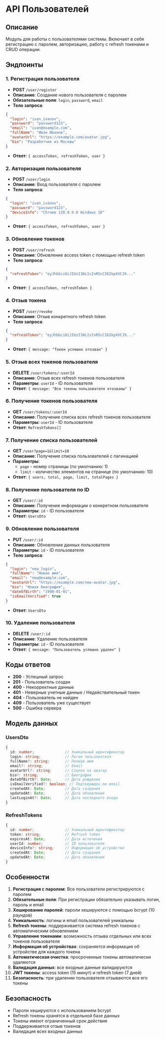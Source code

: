 # API Пользователей

## Описание
Модуль для работы с пользователями системы. Включает в себя регистрацию с паролем, авторизацию, работу с refresh токенами и CRUD операции.

## Эндпоинты

### 1. Регистрация пользователя
- **POST** `/user/register`
- **Описание**: Создание нового пользователя с паролем
- **Обязательные поля**: `login`, `password`, `email`
- **Тело запроса**:
```json
{
  "login": "ivan_ivanov",
  "password": "password123",
  "email": "ivan@example.com",
  "fullName": "Иван Иванов",
  "avatarUrl": "https://example.com/avatar.jpg",
  "bio": "Разработчик из Москвы"
}
```
- **Ответ**: `{ accessToken, refreshToken, user }`

### 2. Авторизация пользователя
- **POST** `/user/login`
- **Описание**: Вход пользователя с паролем
- **Тело запроса**:
```json
{
  "login": "ivan_ivanov",
  "password": "password123",
  "deviceInfo": "Chrome 120.0.0.0 Windows 10"
}
```
- **Ответ**: `{ accessToken, refreshToken, user }`

### 3. Обновление токенов
- **POST** `/user/refresh`
- **Описание**: Обновление access token с помощью refresh token
- **Тело запроса**:
```json
{
  "refreshToken": "eyJhbGciOiJIUzI1NiIsInR5cCI6IkpXVCJ9..."
}
```
- **Ответ**: `{ accessToken, refreshToken }`

### 4. Отзыв токена
- **POST** `/user/revoke`
- **Описание**: Отзыв конкретного refresh token
- **Тело запроса**:
```json
{
  "refreshToken": "eyJhbGciOiJIUzI1NiIsInR5cCI6IkpXVCJ9..."
}
```
- **Ответ**: `{ message: "Токен успешно отозван" }`

### 5. Отзыв всех токенов пользователя
- **DELETE** `/user/tokens/:userId`
- **Описание**: Отзыв всех refresh токенов пользователя
- **Параметры**: `userId` - ID пользователя
- **Ответ**: `{ message: "Все токены пользователя отозваны" }`

### 6. Получение токенов пользователя
- **GET** `/user/tokens/:userId`
- **Описание**: Получение списка всех refresh токенов пользователя
- **Параметры**: `userId` - ID пользователя
- **Ответ**: `RefreshTokens[]`

### 7. Получение списка пользователей
- **GET** `/user?page=1&limit=10`
- **Описание**: Получение списка пользователей с пагинацией
- **Параметры**: 
  - `page` - номер страницы (по умолчанию: 1)
  - `limit` - количество элементов на странице (по умолчанию: 10)
- **Ответ**: `{ users, total, page, limit, totalPages }`

### 8. Получение пользователя по ID
- **GET** `/user/:id`
- **Описание**: Получение информации о конкретном пользователе
- **Параметры**: `id` - ID пользователя
- **Ответ**: `UsersDto`

### 9. Обновление пользователя
- **PUT** `/user/:id`
- **Описание**: Обновление данных пользователя
- **Параметры**: `id` - ID пользователя
- **Тело запроса**:
```json
{
  "login": "new_login",
  "fullName": "Новое имя",
  "email": "new@example.com",
  "avatarUrl": "https://example.com/new-avatar.jpg",
  "bio": "Новая биография",
  "dateOfBirth": "1990-01-01",
  "isEmailVerified": true
}
```
- **Ответ**: `UsersDto`

### 10. Удаление пользователя
- **DELETE** `/user/:id`
- **Описание**: Удаление пользователя
- **Параметры**: `id` - ID пользователя
- **Ответ**: `{ message: "Пользователь успешно удален" }`

## Коды ответов

- **200** - Успешный запрос
- **201** - Пользователь создан
- **400** - Некорректные данные
- **401** - Неверные учетные данные / Недействительный токен
- **404** - Пользователь не найден
- **409** - Пользователь уже существует
- **500** - Ошибка сервера

## Модель данных

### UsersDto
```typescript
{
  id: number;              // Уникальный идентификатор
  login: string;           // Логин пользователя
  fullName?: string;       // Полное имя
  email?: string;          // Email
  avatarUrl?: string;      // Ссылка на аватар
  bio?: string;            // Биография
  dateOfBirth?: Date;      // Дата рождения
  isEmailVerified?: boolean; // Подтвержден ли email
  createdAt: Date;         // Дата создания
  updatedAt: Date;         // Дата обновления
  lastLoginAt?: Date;      // Дата последнего входа
}
```

### RefreshTokens
```typescript
{
  id: number;              // Уникальный идентификатор
  token: string;           // Refresh token
  expiresAt: Date;         // Дата истечения
  userId: number;          // ID пользователя
  deviceInfo?: string;     // Информация об устройстве
  createdAt: Date;         // Дата создания
  updatedAt: Date;         // Дата обновления
}
```

## Особенности

1. **Регистрация с паролем**: Все пользователи регистрируются с паролем
2. **Обязательные поля**: При регистрации обязательно указывать логин, пароль и email
3. **Хеширование паролей**: пароли хешируются с помощью bcrypt (10 раундов)
4. **Уникальность**: логины и email пользователей уникальны
5. **Refresh токены**: поддерживается система refresh токенов с автоматическим обновлением
6. **Управление токенами**: возможность отзыва отдельных или всех токенов пользователя
7. **Информация об устройствах**: сохраняется информация об устройстве для каждого токена
8. **Автоматическая очистка**: просроченные токены автоматически удаляются
9. **Валидация данных**: все входные данные валидируются
10. **JWT токены**: access token (15 минут) и refresh token (7 дней)
11. **Безопасность**: при удалении пользователя отзываются все его токены

## Безопасность

- Пароли хешируются с использованием bcrypt
- Refresh токены хранятся в отдельной базе данных
- Токены имеют ограниченный срок действия
- Поддерживается отзыв токенов
- Валидация всех входных данных